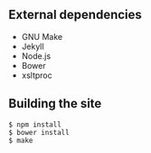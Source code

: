 External dependencies
---------------------

* GNU Make
* Jekyll
* Node.js
* Bower
* xsltproc

Building the site
-----------------

```
$ npm install
$ bower install
$ make
```
